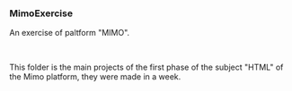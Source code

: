 

<h3>MimoExercise</h3>

<p>An exercise of paltform "MIMO".</p>

<br>

<p>This folder is the main projects of the first phase of the subject "HTML" of the Mimo platform, they were made in a week.</p>

